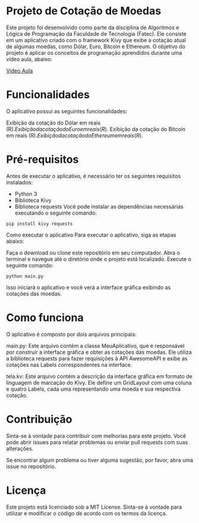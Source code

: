 # Projeto de Cotação de Moedas
Este projeto foi desenvolvido como parte da disciplina de Algoritmos e Lógica de Programação da Faculdade de Tecnologia (Fatec). Ele consiste em um aplicativo criado com o framework Kivy que exibe a cotação atual de algumas moedas, como Dólar, Euro, Bitcoin e Ethereum. O objetivo do projeto é aplicar os conceitos de programação aprendidos durante uma vídeo aula, abaixo:

[Video Aula](https://youtu.be/NkBcU8biV4s "Video Aula")

# Funcionalidades
O aplicativo possui as seguintes funcionalidades:

Exibição da cotação do Dólar em reais (R$).
Exibição da cotação do Euro em reais (R$).
Exibição da cotação do Bitcoin em reais (R$).
Exibição da cotação do Ethereum em reais (R$).

# Pré-requisitos
Antes de executar o aplicativo, é necessário ter os seguintes requisitos instalados:

- Python 3
- Biblioteca Kivy
- Biblioteca requests
Você pode instalar as dependências necessárias executando o seguinte comando:

```
pip install kivy requests
```
Como executar o aplicativo
Para executar o aplicativo, siga as etapas abaixo:

Faça o download ou clone este repositório em seu computador.
Abra o terminal e navegue até o diretório onde o projeto está localizado.
Execute o seguinte comando:
```
python main.py
```
Isso iniciará o aplicativo e você verá a interface gráfica exibindo as cotações das moedas.

# Como funciona
O aplicativo é composto por dois arquivos principais:

main.py: Este arquivo contém a classe MeuAplicativo, que é responsável por construir a interface gráfica e obter as cotações das moedas. Ele utiliza a biblioteca requests para fazer requisições à API AwesomeAPI e exibe as cotações nas Labels correspondentes na interface.

tela.kv: Este arquivo contém a descrição da interface gráfica em formato de linguagem de marcação do Kivy. Ele define um GridLayout com uma coluna e quatro Labels, cada uma representando uma moeda e sua respectiva cotação.

# Contribuição
Sinta-se à vontade para contribuir com melhorias para este projeto. Você pode abrir issues para relatar problemas ou enviar pull requests com suas alterações.

Se encontrar algum problema ou tiver alguma sugestão, por favor, abra uma issue no repositório.

# Licença
Este projeto está licenciado sob a MIT License. Sinta-se à vontade para utilizar e modificar o código de acordo com os termos da licença.
